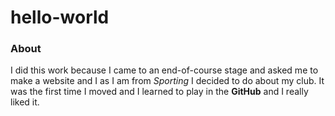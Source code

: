 # hello-world

### About
I did this work because I came to an end-of-course stage and asked me to make a website and I as I am from _Sporting_ I decided to do about my club.
It was the first time I moved and I learned to play in the **GitHub** and I really liked it.
